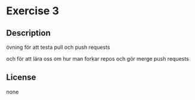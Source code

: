 # Exercise 3
## Description
övning för att testa pull och push requests

och för att lära oss om hur man forkar repos och gör merge push requests

## License
none
